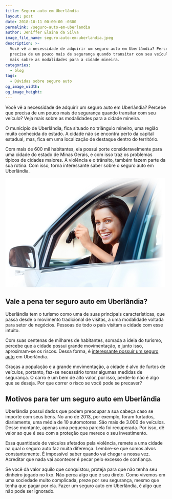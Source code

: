 ```yaml
---
title: Seguro auto em Uberlândia
layout: post
date: 2018-10-11 00:00:00 -0300
permalink: /seguro-auto-em-uberlandia
author: Jeniffer Elaina da Silva
image_file_name: seguro-auto-em-uberlandia.jpeg
description: >-
  Você vê a necessidade de adquirir um seguro auto em Uberlândia? Percebe que
  precisa de um pouco mais de segurança quando transitar com seu veículo? Veja
  mais sobre as modalidades para a cidade mineira.
categories:
  - blog
tags:
  - Dúvidas sobre seguro auto
og_image_width:
og_image_height:
---
```


Voc&ecirc; v&ecirc; a necessidade de adquirir um seguro auto em Uberl&acirc;ndia? Percebe que precisa de um pouco mais de seguran&ccedil;a quando transitar com seu ve&iacute;culo? Veja mais sobre as modalidades para a cidade mineira.

O munic&iacute;pio de Uberl&acirc;ndia, fica situado no tri&acirc;ngulo mineiro, uma regi&atilde;o muito conhecida do estado. A cidade n&atilde;o se encontra perto da capital estadual, mas, fica em uma localiza&ccedil;&atilde;o de destaque dentro do territ&oacute;rio.

Com mais de 600 mil habitantes, ela possui porte consideravelmente para uma cidade do estado de Minas Gerais, e com isso traz os problemas t&iacute;picos de cidades maiores. A viol&ecirc;ncia e o tr&acirc;nsito, tamb&eacute;m fazem parte da sua rotina. Com isso, torna interessante saber sobre o seguro auto em Uberl&acirc;ndia.

![Seguro auto em Uberlândia](/uploads/seguro-auto-uberlandia.jpg "Seguro auto em Uberlândia")

## **Vale a pena ter seguro auto em Uberl&acirc;ndia?**

Uberl&acirc;ndia tem o turismo como uma de suas principais caracter&iacute;sticas, que passa desde o movimento tradicional de visitas, a uma modalidade voltada para setor de neg&oacute;cios. Pessoas de todo o pa&iacute;s visitam a cidade com esse intuito.

Com suas centenas de milhares de habitantes, somada a ideia do turismo, percebe que a cidade possui grande movimenta&ccedil;&atilde;o, e junto isso, aproximam-se os riscos. Dessa forma, &eacute; [interessante possuir um seguro auto](https://www.segurodeautomovel.org/tudo-sobre-seguro-auto-mensal) em Uberl&acirc;ndia.

Gra&ccedil;as a popula&ccedil;&atilde;o e a grande movimenta&ccedil;&atilde;o, a cidade &eacute; alvo de furtos de ve&iacute;culos, portanto, faz-se necess&aacute;rio tomar algumas medidas de seguran&ccedil;a. O carro &eacute; um bem de alto valor, por isso, perde-lo n&atilde;o &eacute; algo que se deseja. Por que correr o risco se voc&ecirc; pode se precaver?

## Motivos para ter um seguro auto em Uberl&acirc;ndia

Uberl&acirc;ndia possui dados que podem preocupar a sua cabe&ccedil;a caso se importe com seus bens. No ano de 2013, por exemplo, foram furtados, diariamente, uma m&eacute;dia de 10 automotores. S&atilde;o mais de 3.000 de ve&iacute;culos. Desse montante, apenas uma pequena parcela foi recuperada. Por isso, d&ecirc; valor ao que &eacute; seu com a prote&ccedil;&atilde;o que merece o seu investimento.

Essa quantidade de ve&iacute;culos afetados pela viol&ecirc;ncia, remete a uma cidade na qual o seguro auto faz muita diferen&ccedil;a. Lembre-se que somos alvos constantemente. &Eacute; imposs&iacute;vel saber quando vai chegar a nossa vez. Acreditar que nada vai acontecer &eacute; pecar pelo excesso de confian&ccedil;a.

Se voc&ecirc; d&aacute; valor aquilo que conquistou, proteja para que n&atilde;o tenha seu dinheiro jogado no lixo. N&atilde;o perca algo que &eacute; seu direto. Como vivemos em uma sociedade muito complicada, preze por seu seguran&ccedil;a, mesmo que tenha que pagar por ela. Fazer um seguro auto em Uberl&acirc;ndia, &eacute; algo que n&atilde;o pode ser ignorado.